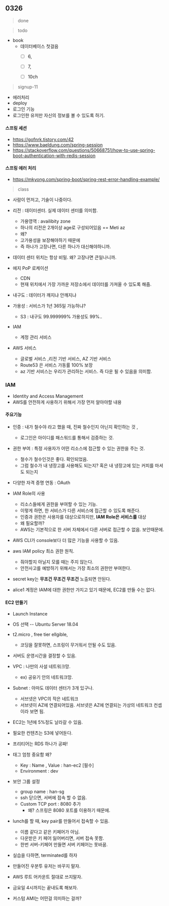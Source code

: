 ## 0326

> done


> todo

- book
  - 데이터베이스 첫걸음
    - [ ] 6,
    - [ ] 7,
    - [ ] 10ch



> signup-11

- 에러처리
- deploy
- 로그인 기능
- 로그인한 유저만 자신의 정보를 볼 수 있도록 하기.



#### 스프링 세션

- https://gofnrk.tistory.com/42
- https://www.baeldung.com/spring-session
- https://stackoverflow.com/questions/50668751/how-to-use-spring-boot-authentication-with-redis-session



#### 스프링 에러 처리

- https://mkyong.com/spring-boot/spring-rest-error-handling-example/



> class

- 사람이 먼저고, 기술이 나중이다.
- 리전 : 데이터센터. 실제 데이터 센터를 의미함.
  - 가용영역 : availibity zone 
  - 하나의 리전은 2개이상 age로 구성되어있음 == Meti az
  - 왜? 
  - 고가용성을 보장해야하기 때문에
  - 즉 하나가 고장나면, 다른 하나가 대신해야하니까.
- 데이터 센터 위치는 항상 비밀. 왜? 고장나면 큰일나니까.
- 에지 PoP 로케이션
  - CDN 
  - 현재 위치에서 가장 가까운 저장소에서 데이터를 가져올 수 있도록 해줌.
- 내구도 : 데이터가 깨지냐 안깨지냐
- 가용성 : 서비스가 1년 365일 가능하냐?
  - S3 : 내구도 99.999999%  가용성도 99%..
- IAM 
  - 계정 관리 서비스

- AWS 서비스
  - 글로벌 서비스 ,리전 기반 서비스, AZ 기반 서비스
  - Route53 은 서비스 가동률 100% 보장
  - az 기반 서비스는 우리가 관리하는 서비스. 즉 다운 될 수 있음을 의미함.

### IAM

- Identity and Access Management
- AWS를 안전하게 사용하기 위해서 가장 먼저 알아야할 내용



#### 주요기능

- 인증 : 내가 철수야 라고 했을 때, 진짜 철수인지 아닌지 확인하는 것 , 
  - 로그인은 아이디를 패스워드를 통해서 검증하는 것.
- 권한 부여 : 특정 사용자가 어떤 리소스에 접근할 수 있는 권한을 주는 것.
  - 철수가 철수인것은 좋다. 확인되었음.
  - 그럼 철수가 내 냉장고를 사용해도 되는지? 혹은 내 냉장고에 있는 커피를 마셔도 되는지
- 다양한 자격 증명 연동 : OAuth
- IAM Role의 사용
  - 리소스들에게 권한을 부여할 수 있는 기능.
  - 이렇게 하면, 한 서비스가 다른 서비스에 접근할 수 있도록 해준다.
  - 인증과 권한은 사용자를 대상으로하지만, **IAM Role은 서비스를** 대상
  - 왜 필요할까?
  - AWS는 기본적으로 한 서버 자체에서 다른 서버로 접근할 수 없음. 보안때문에.



- AWS CLI가 console보다 더 많은 기능을 사용할 수 있음.
- aws IAM policy 최소 권한 원칙.
  - 줘야할지 아닐지 모를 때는 주지 않는다.
  - 안전사고를 예방하기 위해서는 가장 최소의 권한만 부여한다.

- secret key는 **무조건 무조건 무조건** 노출되면 안된다.



- alice1 계정은 IAM에 대한 권한만 가지고 있기 때문에, EC2를 만들 수는 없다.



#### EC2 만들기

- Launch Instance
- OS 선택 -- Ubuntu Server 18.04
- t2.micro , free tier ellgible,
  
  - 코딩을 잘못하면, 스프링이 무거워서 안될 수도 있음.
- 서버도 운영시간을 결정할 수 있음.
- VPC : 나만의 사설 네트워크망. 
  
  - ex) 공유기 안의 네트워크망.
- Subnet : 아마도 데이터 센터가 3개 있구나.
  - 서브넷은 VPC의 작은 네트워크
  - 서브넷이 AZ에 연결되어있음. 서브넷은 AZ에 연결되는 가상의 네트워크 컨셉이라 보면 됨.
- EC2는 1년에 5%정도 날라갈 수 있음.
- 필요한 컨텐츠는 S3에 넣어둔다.
- 프리티어는 RDS 하나가 공짜!
- 태그 엄청 중요함 왜? 
  - Key : Name , Value : han-ec2 [필수]
  - Environment : dev

- 보안 그룹 설정
  - group name : han-sg
  - ssh 닫으면, 서버에 접속 할 수 없음.
  - Custom TCP port : 8080 추가
    - 왜? 스프링은 8080 포트를 이용하기 때문에.

- lunch를 할 때, key pair를 만들어서 접속할 수 있음.
  - 이름 같다고 같은 키페어가 아님.
  - 다운받은 키 페어 잃어버리면, 서버 접속 못함.
  - 한번 서버-키페어 만들면 서버 키페어는 못바꿈.

- 실습을 다하면, terminated를 하자
- 만들어진 우분투 유저는 바꾸지 말자.
- AWS 루트 어카운트 절대로 쓰지말자.
- 금요일 4시까지는 끝내도록 해보자.

- 커스텀 AMI는 어떤걸 의미하는 걸까?

  